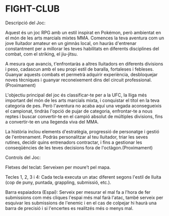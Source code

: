# FIGHT-CLUB


Descripció del Joc:

Aquest és un joc RPG amb un estil inspirat en Pokémon, però ambientat en el món de les arts marcials mixtes MMA. Comences la teva aventura com un jove lluitador amateur en un gimnàs local, on hauràs d'entrenar constantment per a millorar les teves habilitats en diferents disciplines del combat, com el striking, el jiu-jitsu.

A mesura que avancis, t'enfrontaràs a altres lluitadors en diferents divisions i peso, cadascun amb el seu propi estil de baralla, fortaleses i febleses. Guanyar aquests combats et permetrà adquirir experiència, desbloquejar noves tècniques i guanyar reconeixement dins del circuit professional.(Proximament)

L'objectiu principal del joc és classificar-te per a la UFC, la lliga més important del món de les arts marcials mixta, i conquistar el títol en la teva categoria de pes. Però l'aventura no acaba aquí una vegada aconsegueixis el campionat, tindràs l'opció de pujar de categoria, enfrontar-te a nous reptes i buscar convertir-te en el campió absolut de múltiples divisions, fins a convertir-te en una llegenda viva del MMA.

La història inclou elements d'estratègia, progressió de personatge i gestió de l'entrenament. Podràs personalitzar al teu lluitador, triar les seves rutines, decidir quins entrenadors contractar, i fins a gestionar les conseqüències de les teves decisions fora de l'octàgon.(Proximament)

Controls del Joc:

Fletxes del teclat: Serveixen per moure’t pel mapa.

Tecles 1, 2, 3 i 4: Cada tecla executa un atac diferent segons l'estil de lluita (cop de puny, puntada, grappling, submissió, etc.).

Barra espaiadora (Espai): Serveix per mesurar el mal fa a l'hora de fer submissions com més cliques l'espai més mal farà l'atac, també serveix per esquivar les submissions de l'enemic i en el cas de colpejar hi haurà una barra de precisió i si l'encertes es realitzés més o menys mal.
